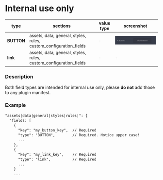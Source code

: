 # Internal use only

| type       | sections                                                          | value type | screenshot                      |
| ---------- | ----------------------------------------------------------------- | ---------- | ------------------------------- |
| **BUTTON** | assets, data, general, styles, rules, custom_configuration_fields | -          | ![img](../../assets/button.png) |
| **link**   | assets, data, general, styles, rules, custom_configuration_fields | -          | -                               |

### Description

Both field types are intended for internal use only, please **do not** add those to any plugin manifest.

### Example

```
"assets|data|general|styles|rules|": {
  "fields: [
    {
      "key": "my_button_key",  // Required
      "type": "BUTTON",        // Required. Notice upper case!
      ...
    },
    {
      "key": "my_link_key",    // Required
      "type": "link",          // Required
      ...
    }
    ...
```
